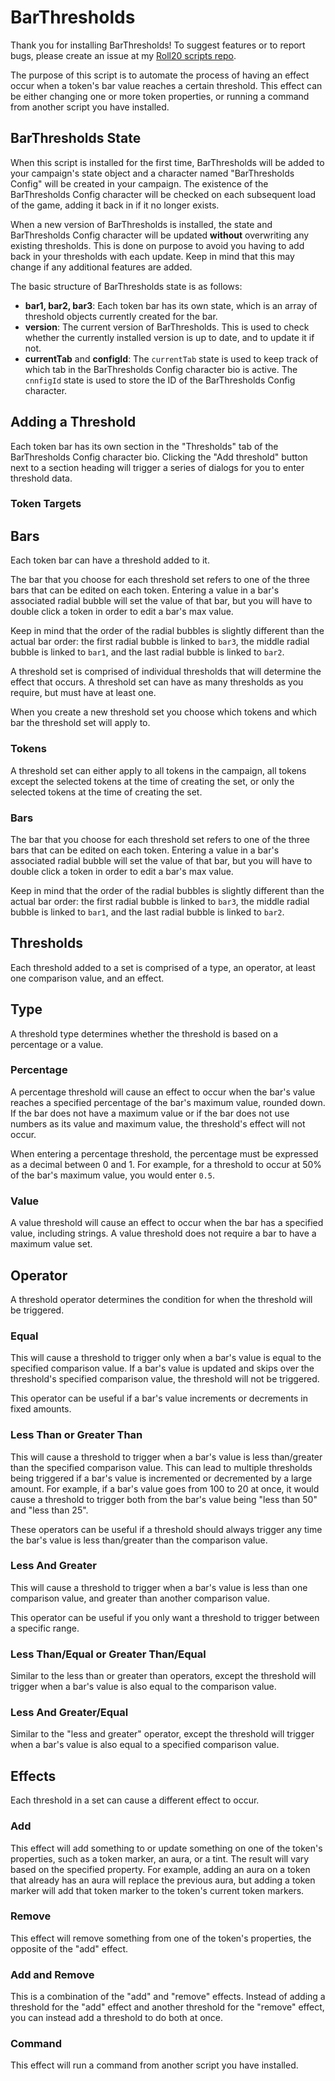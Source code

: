 # BarThresholds

Thank you for installing BarThresholds! To suggest features or to report bugs, please create an issue at my [Roll20 scripts repo](https://github.com/thatblindgeye/roll20_scripts).

The purpose of this script is to automate the process of having an effect occur when a token's bar value reaches a certain threshold. This effect can be either changing one or more token properties, or running a command from another script you have installed.

## BarThresholds State

When this script is installed for the first time, BarThresholds will be added to your campaign's state object and a character named "BarThresholds Config" will be created in your campaign. The existence of the BarThresholds Config character will be checked on each subsequent load of the game, adding it back in if it no longer exists.

When a new version of BarThresholds is installed, the state and BarThresholds Config character will be updated **without** overwriting any existing thresholds. This is done on purpose to avoid you having to add back in your thresholds with each update. Keep in mind that this may change if any additional features are added.

The basic structure of BarThresholds state is as follows:

- **bar1, bar2, bar3**: Each token bar has its own state, which is an array of threshold objects currently created for the bar.
- **version**: The current version of BarThresholds. This is used to check whether the currently installed version is up to date, and to update it if not.
- **currentTab** and **configId**: The `currentTab` state is used to keep track of which tab in the BarThresholds Config character bio is active. The `cnnfigId` state is used to store the ID of the BarThresholds Config character.

## Adding a Threshold

Each token bar has its own section in the "Thresholds" tab of the BarThresholds Config character bio. Clicking the "Add threshold" button next to a section heading will trigger a series of dialogs for you to enter threshold data.

### Token Targets

## Bars

Each token bar can have a threshold added to it.

The bar that you choose for each threshold set refers to one of the three bars that can be edited on each token. Entering a value in a bar's associated radial bubble will set the value of that bar, but you will have to double click a token in order to edit a bar's max value.

Keep in mind that the order of the radial bubbles is slightly different than the actual bar order: the first radial bubble is linked to `bar3`, the middle radial bubble is linked to `bar1`, and the last radial bubble is linked to `bar2`.

A threshold set is comprised of individual thresholds that will determine the effect that occurs. A threshold set can have as many thresholds as you require, but must have at least one.

When you create a new threshold set you choose which tokens and which bar the threshold set will apply to.

### Tokens

A threshold set can either apply to all tokens in the campaign, all tokens except the selected tokens at the time of creating the set, or only the selected tokens at the time of creating the set.

### Bars

The bar that you choose for each threshold set refers to one of the three bars that can be edited on each token. Entering a value in a bar's associated radial bubble will set the value of that bar, but you will have to double click a token in order to edit a bar's max value.

Keep in mind that the order of the radial bubbles is slightly different than the actual bar order: the first radial bubble is linked to `bar3`, the middle radial bubble is linked to `bar1`, and the last radial bubble is linked to `bar2`.

## Thresholds

Each threshold added to a set is comprised of a type, an operator, at least one comparison value, and an effect.

## Type

A threshold type determines whether the threshold is based on a percentage or a value.

### Percentage

A percentage threshold will cause an effect to occur when the bar's value reaches a specified percentage of the bar's maximum value, rounded down. If the bar does not have a maximum value or if the bar does not use numbers as its value and maximum value, the threshold's effect will not occur.

When entering a percentage threshold, the percentage must be expressed as a decimal between 0 and 1. For example, for a threshold to occur at 50% of the bar's maximum value, you would enter `0.5`.

### Value

A value threshold will cause an effect to occur when the bar has a specified value, including strings. A value threshold does not require a bar to have a maximum value set.

## Operator

A threshold operator determines the condition for when the threshold will be triggered.

### Equal

This will cause a threshold to trigger only when a bar's value is equal to the specified comparison value. If a bar's value is updated and skips over the threshold's specified comparison value, the threshold will not be triggered.

This operator can be useful if a bar's value increments or decrements in fixed amounts.

### Less Than or Greater Than

This will cause a threshold to trigger when a bar's value is less than/greater than the specified comparison value. This can lead to multiple thresholds being triggered if a bar's value is incremented or decremented by a large amount. For example, if a bar's value goes from 100 to 20 at once, it would cause a threshold to trigger both from the bar's value being "less than 50" and "less than 25".

These operators can be useful if a threshold should always trigger any time the bar's value is less than/greater than the comparison value.

### Less And Greater

This will cause a threshold to trigger when a bar's value is less than one comparison value, and greater than another comparison value.

This operator can be useful if you only want a threshold to trigger between a specific range.

### Less Than/Equal or Greater Than/Equal

Similar to the less than or greater than operators, except the threshold will trigger when a bar's value is also equal to the comparison value.

### Less And Greater/Equal

Similar to the "less and greater" operator, except the threshold will trigger when a bar's value is also equal to a specified comparison value.

## Effects

Each threshold in a set can cause a different effect to occur.

### Add

This effect will add something to or update something on one of the token's properties, such as a token marker, an aura, or a tint. The result will vary based on the specified property. For example, adding an aura on a token that already has an aura will replace the previous aura, but adding a token marker will add that token marker to the token's current token markers.

### Remove

This effect will remove something from one of the token's properties, the opposite of the "add" effect.

### Add and Remove

This is a combination of the "add" and "remove" effects. Instead of adding a threshold for the "add" effect and another threshold for the "remove" effect, you can instead add a threshold to do both at once.

### Command

This effect will run a command from another script you have installed.

